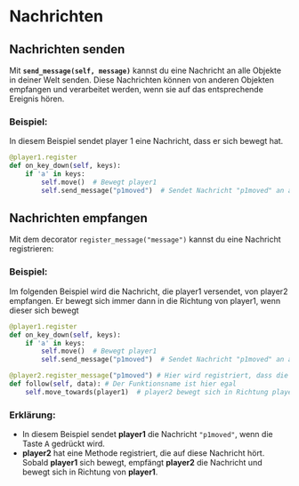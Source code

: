 # Nachrichten 

## Nachrichten senden 

Mit **`send_message(self, message)`** kannst du eine Nachricht an alle Objekte in deiner Welt senden. 
Diese Nachrichten können von anderen Objekten empfangen und verarbeitet werden, wenn sie auf das entsprechende Ereignis hören.

### Beispiel:

In diesem Beispiel sendet player 1 eine Nachricht, dass er sich bewegt hat.
```python
@player1.register
def on_key_down(self, keys):
    if 'a' in keys:
        self.move()  # Bewegt player1
        self.send_message("p1moved")  # Sendet Nachricht "p1moved" an alle
```

## Nachrichten empfangen 

Mit dem decorator `register_message("message")` kannst du eine Nachricht registrieren:

### Beispiel:

Im folgenden Beispiel wird die Nachricht, die player1 versendet, von player2 empfangen.
Er bewegt sich immer dann in die Richtung von player1, wenn dieser sich bewegt

```python
@player1.register
def on_key_down(self, keys):
    if 'a' in keys:
        self.move()  # Bewegt player1
        self.send_message("p1moved")  # Sendet Nachricht "p1moved" an alle

@player2.register_message("p1moved") # Hier wird registriert, dass die folgende Funktion auf die Message "p1moved" reagieren soll.
def follow(self, data): # Der Funktionsname ist hier egal
    self.move_towards(player1)  # player2 bewegt sich in Richtung player1
```

### Erklärung:

- In diesem Beispiel sendet **player1** die Nachricht `"p1moved"`, wenn die Taste <kbd>A</kbd> gedrückt wird.
- **player2** hat eine Methode registriert, die auf diese Nachricht hört. 
  Sobald **player1** sich bewegt, empfängt **player2** die Nachricht und bewegt sich in Richtung von **player1**.
